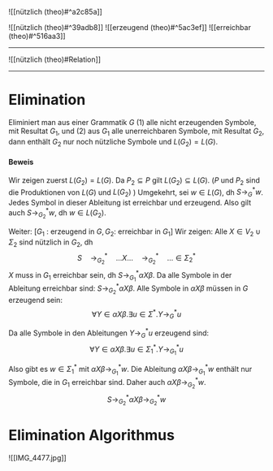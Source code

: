 ![[nützlich (theo)#^a2c85a]]

![[nützlich (theo)#^39adb8]]
![[erzeugend (theo)#^5ac3ef]]
![[erreichbar (theo)#^516aa3]]

____

![[nützlich (theo)#Relation]]

____
# Elimination
Eliminiert man aus einer Grammatik $G$
(1) alle nicht erzeugenden Symbole, mit Resultat $G_1$, und
(2) aus $G_1$ alle unerreichbaren Symbole, mit Resultat $G_2$, dann enthält $G_2$ nur noch nützliche Symbole und $L\left(G_2\right)=L(G)$.
#### Beweis
Wir zeigen zuerst $L\left(G_2\right)=L(G)$.
Da $P_2 \subseteq P$ gilt $L\left(G_2\right) \subseteq L(G)$. ($P$ und $P_2$ sind die Produktionen von $L(G)$ und $L(G_2)$ )
Umgekehrt, sei $w \in L(G)$, dh $S \rightarrow_G^* w$.
Jedes Symbol in dieser Ableitung ist erreichbar und erzeugend.
Also gilt auch $S \rightarrow_{G_2}^* w$, dh $w \in L\left(G_2\right)$.

Weiter:
$\left[G_1\right.$ : erzeugend in $G, G_2:$ erreichbar in $\left.G_1\right]$
Wir zeigen: Alle $X \in V_2 \cup \Sigma_2$ sind nützlich in $G_2$, dh
$$\begin{equation*}
S \quad \rightarrow_{G_2}^* \quad \ldots X \ldots \quad \rightarrow_{G_2}^* \quad \ldots \in \Sigma_2^*
\end{equation*}$$
$X$ muss in $G_1$ erreichbar sein, dh $S \rightarrow_{G_1}^* \alpha X \beta$.
Da alle Symbole in der Ableitung erreichbar sind: $S \rightarrow_{G_2}^* \alpha X \beta$.
Alle Symbole in $\alpha X \beta$ müssen in $G$ erzeugend sein:
$$\begin{equation*}
\forall Y \in \alpha X \beta . \exists u \in \Sigma^* . Y \rightarrow_G^* u
\end{equation*}$$

Da alle Symbole in den Ableitungen $Y \rightarrow_G^* u$ erzeugend sind:
$$\begin{equation*}
\forall Y \in \alpha X \beta . \exists u \in \Sigma_1^* . Y \rightarrow_{G_1}^* u
\end{equation*}$$

Also gibt es $w \in \Sigma_1^*$ mit $\alpha X \beta \rightarrow_{G_1}^* w$.
Die Ableitung $\alpha X \beta \rightarrow_{G_1}^* w$ enthält nur Symbole, die in $G_1$ erreichbar sind. Daher auch $\alpha X \beta \rightarrow_{G_2}^* w$.
$$\begin{equation*}
S \rightarrow_{G_2}^* \alpha X \beta \rightarrow_{G_2}^* w
\end{equation*}$$


# Elimination Algorithmus 
![[IMG_4477.jpg]]
